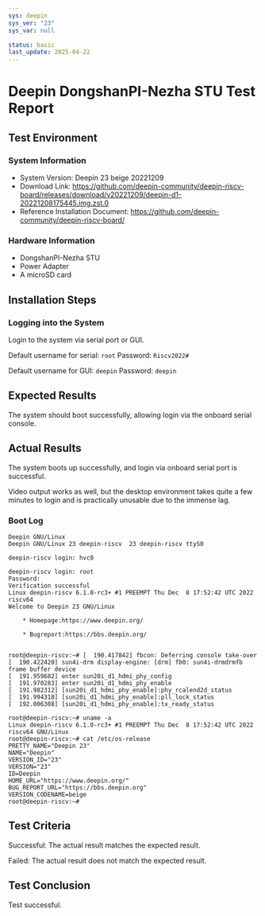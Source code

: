 ```yaml
---
sys: deepin
sys_ver: "23"
sys_var: null

status: basic
last_update: 2025-04-22
---
```


# Deepin DongshanPI-Nezha STU Test Report

## Test Environment

### System Information

- System Version: Deepin 23 beige 20221209
- Download Link: https://github.com/deepin-community/deepin-riscv-board/releases/download/v20221209/deepin-d1-20221208175445.img.zst.0
- Reference Installation Document: https://github.com/deepin-community/deepin-riscv-board/

### Hardware Information

- DongshanPI-Nezha STU
- Power Adapter
- A microSD card

## Installation Steps

### Logging into the System

Login to the system via serial port or GUI.

Default username for serial: `root`
Password: `Riscv2022#`

Default username for GUI: `deepin`
Password: `deepin`

## Expected Results

The system should boot successfully, allowing login via the onboard serial console.

## Actual Results

The system boots up successfully, and login via onboard serial port is successful.

Video output works as well, but the desktop environment takes quite a few minutes to login and is practically unusable due to the immense lag.

### Boot Log

```log
Deepin GNU/Linux
Deepin GNU/Linux 23 deepin-riscv  23 deepin-riscv ttyS0

deepin-riscv login: hvc0

deepin-riscv login: root
Password:
Verification successful
Linux deepin-riscv 6.1.0-rc3+ #1 PREEMPT Thu Dec  8 17:52:42 UTC 2022 riscv64
Welcome to Deepin 23 GNU/Linux

    * Homepage:https://www.deepin.org/

    * Bugreport:https://bbs.deepin.org/


root@deepin-riscv:~# [  190.417842] fbcon: Deferring console take-over
[  190.422420] sun4i-drm display-engine: [drm] fb0: sun4i-drmdrmfb frame buffer device
[  191.959682] enter sun20i_d1_hdmi_phy_config
[  191.970283] enter sun20i_d1_hdmi_phy_enable
[  191.982312] [sun20i_d1_hdmi_phy_enable]:phy_rcalend2d_status
[  191.994318] [sun20i_d1_hdmi_phy_enable]:pll_lock_status
[  192.006308] [sun20i_d1_hdmi_phy_enable]:tx_ready_status

root@deepin-riscv:~# uname -a
Linux deepin-riscv 6.1.0-rc3+ #1 PREEMPT Thu Dec  8 17:52:42 UTC 2022 riscv64 GNU/Linux
root@deepin-riscv:~# cat /etc/os-release
PRETTY_NAME="Deepin 23"
NAME="Deepin"
VERSION_ID="23"
VERSION="23"
ID=Deepin
HOME_URL="https://www.deepin.org/"
BUG_REPORT_URL="https://bbs.deepin.org"
VERSION_CODENAME=beige
root@deepin-riscv:~#

```

## Test Criteria

Successful: The actual result matches the expected result.

Failed: The actual result does not match the expected result.

## Test Conclusion

Test successful.
